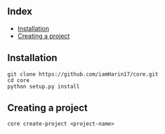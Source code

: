 ## Index
* [Installation](#installation)
* [Creating a project](#creating-a-project)

## Installation
```
git clone https://github.com/iamHarin17/core.git
cd core
python setup.py install
```

## Creating a project
```
core create-project <project-name>
```
